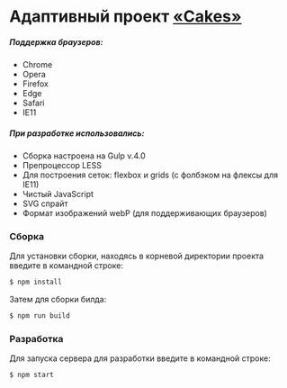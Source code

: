 # Адаптивный проект [«Cakes»](https://galanovi.github.io/cakes/index.html)

##### Поддержка браузеров:
  - Chrome
  - Opera
  - Firefox
  - Edge
  - Safari
  - IE11
##### При разработке использовались:
  - Сборка настроена на Gulp v.4.0
  - Препроцессор LESS
  - Для построения сеток: flexbox и grids (с фолбэком на флексы для IE11)
  - Чистый JavaScript
  - SVG спрайт
  - Формат изображений webP (для поддерживающих браузеров)

### Сборка
Для установки сборки, находясь в корневой директории проекта введите в командной строке:
```sh
$ npm install
```
Затем для сборки билда:
```sh
$ npm run build
```

### Разработка

Для запуска сервера для разработки введите в командной строке:
```sh
$ npm start
```
